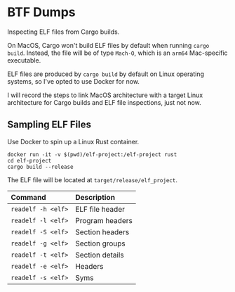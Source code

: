 # BTF Dumps

Inspecting ELF files from Cargo builds.

On MacOS, Cargo won't build ELF files by default when running `cargo build`.
Instead, the file will be of type `Mach-O`, which is an `arm64` Mac-specific
executable.

ELF files are produced by `cargo build` by default on Linux operating systems,
so I've opted to use Docker for now.

I will record the steps to link MacOS architecture with a target Linux
architecture for Cargo builds and ELF file inspections, just not now.

## Sampling ELF Files

Use Docker to spin up a Linux Rust container.

```
docker run -it -v $(pwd)/elf-project:/elf-project rust
cd elf-project
cargo build --release
```

The ELF file will be located at `target/release/elf_project`.

| Command | Description |
| :------ | :---------- |
| `readelf -h <elf>` | ELF file header |
| `readelf -l <elf>` | Program headers |
| `readelf -S <elf>` | Section headers |
| `readelf -g <elf>` | Section groups |
| `readelf -t <elf>` | Section details |
| `readelf -e <elf>` | Headers |
| `readelf -s <elf>` | Syms |